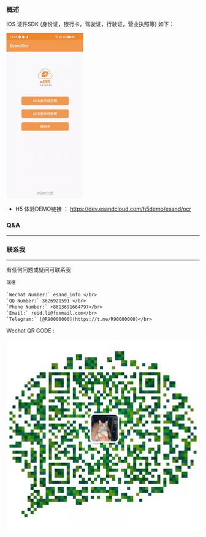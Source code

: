 ### 概述
IOS 证件SDK (身份证，银行卡，驾驶证，行驶证，营业执照等) 如下：

![DEMO](imgs/demo.gif)


- H5 体验DEMO链接 ： https://dev.esandcloud.com/h5demo/esand/ocr


### Q&A
---

### 联系我
---
有任何问题或疑问可联系我
```
瑞德

`Wechat Number:` esand_info </br>
`QQ Number:` 3626921591 </br>
`Phone Number:` +8613691664797</br>
`Email:` reid.li@foxmail.com</br>
`Telegram:` [@R90000000](https://t.me/R90000000)</br>

```

Wechat QR CODE :

![QRCODE](imgs/qrcode.jpeg)
